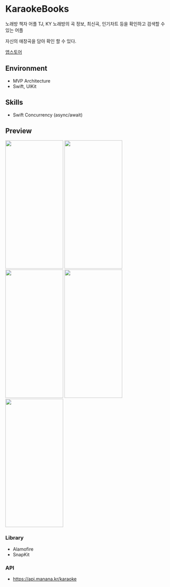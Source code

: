 # KaraokeBooks
노래방 책자 어플
TJ, KY 노래방의 곡 정보, 최신곡, 인기차트 등을 확인하고 검색할 수 있는 어플

자신의 애창곡을 담아 확인 할 수 있다.

[앱스토어](https://apps.apple.com/kr/app/%EB%85%B8%EB%9E%98%EB%B0%A9book/id1672848960)

## Environment
- MVP Architecture
- Swift, UIKit

## Skills
- Swift Concurrency (async/await)

## Preview
<div>
  <img src="https://user-images.githubusercontent.com/21167914/236417018-0d62abef-975f-42b9-b83c-1c10bef296d6.PNG" width="180" height="400"/>
  <img src="https://user-images.githubusercontent.com/21167914/236416974-d895f95a-eba1-48da-b09f-f31f19da76a0.PNG" width="180" height="400"/>
  <img src="https://user-images.githubusercontent.com/21167914/236416929-df617340-5f70-468e-aca7-2c973c7391aa.PNG" width="180" height="400"/>
  <img src="https://user-images.githubusercontent.com/21167914/236416625-c919cbd7-275b-4b09-9830-ea512e5ab2f5.PNG" width="180" height="400"/>
  <img src="https://user-images.githubusercontent.com/21167914/236416523-e654f16d-5b1f-43e2-9698-10bdc7b1b250.PNG" width="180" height="400"/>
</div>

### Library
- Alamofire
- SnapKit

### API 
- https://api.manana.kr/karaoke
